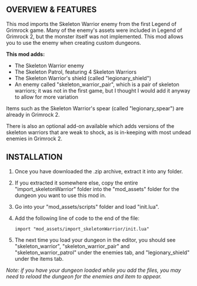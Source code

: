 ## OVERVIEW & FEATURES

This mod imports the Skeleton Warrior enemy from the first Legend of Grimrock game. Many of the enemy's assets were included in Legend of Grimrock 2, but the monster itself was not implemented. This mod allows you to use the enemy when creating custom dungeons.

**This mod adds:**
- The Skeleton Warrior enemy
- The Skeleton Patrol, featuring 4 Skeleton Warriors
- The Skeleton Warrior's shield (called "legionary_shield")
- An enemy called "skeleton_warrior_pair", which is a pair of skeleton warriors; it was not in the first game, but I thought I would add it anyway to allow for more variation

Items such as the Skeleton Warrior's spear (called "legionary_spear") are already in Grimrock 2.

There is also an optional add-on available which adds versions of the skeleton warriors that are weak to shock, as is in-keeping with most undead enemies in Grimrock 2.

## INSTALLATION

1. Once you have downloaded the .zip archive, extract it into any folder.
2. If you extracted it somewhere else, copy the entire "import_skeletonWarrior" folder into the "mod_assets" folder for the dungeon you want to use this mod in.
3. Go into your "mod_assets/scripts" folder and load "init.lua".
4. Add the following line of code to the end of the file:

    `import "mod_assets/import_skeletonWarrior/init.lua"`

5. The next time you load your dungeon in the editor, you should see "skeleton_warrior", "skeleton_warrior_pair" and "skeleton_warrior_patrol" under the enemies tab, and "legionary_shield" under the items tab.

*Note: if you have your dungeon loaded while you add the files, you may need to reload the dungeon for the enemies and item to appear.*
